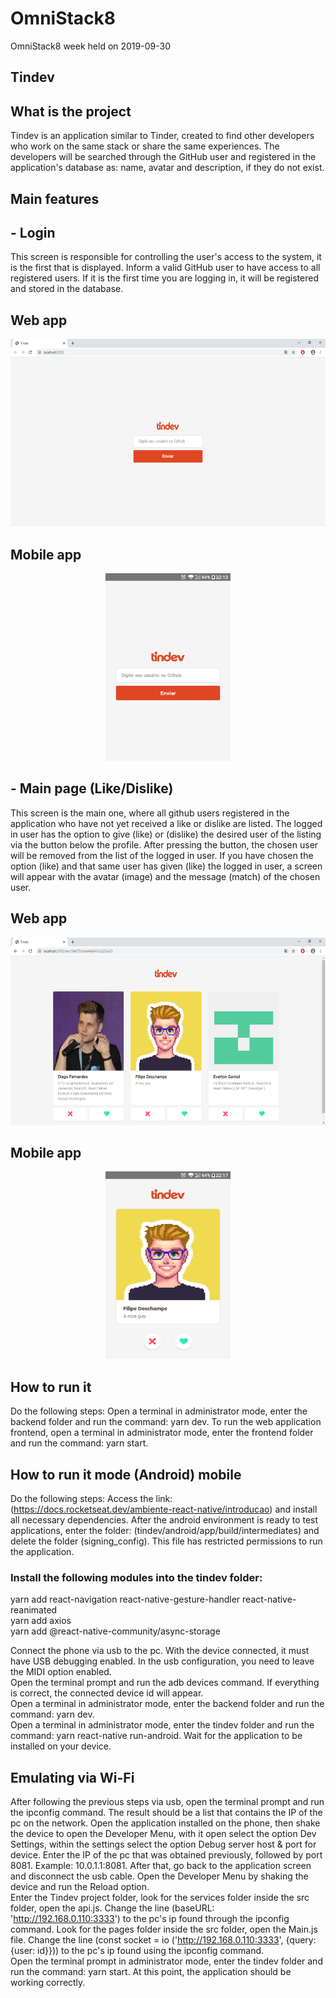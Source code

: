 # OmniStack8
OmniStack8 week held on 2019-09-30
## Tindev
## What is the project
Tindev is an application similar to Tinder, created to find other developers who work on the same stack or share the same experiences. The developers will be searched through the GitHub user and registered in the application's database as: name, avatar and description, if they do not exist.
## Main features
## - Login
This screen is responsible for controlling the user's access to the system, it is the first that is displayed. Inform a valid GitHub user to have access to all registered users. If it is the first time you are logging in, it will be registered and stored in the database.
## Web app
<p align="center">
  <img width="600" height="300" src="https://github.com/borges2/OmniStack8/blob/master/image/LoginWeb.png">
</p>

## Mobile app
<p align="center">
  <img width="200" height="300" src="https://github.com/borges2/OmniStack8/blob/master/image/LoginMobile.png">
</p>

## - Main page (Like/Dislike)
This screen is the main one, where all github users registered in the application who have not yet received a like or dislike are listed. The logged in user has the option to give (like) or (dislike) the desired user of the listing via the button below the profile. After pressing the button, the chosen user will be removed from the list of the logged in user. If you have chosen the option (like) and that same user has given (like) the logged in user, a screen will appear with the avatar (image) and the message (match) of the chosen user.
## Web app
<p align="center">
  <img width="600" height="300" src="https://github.com/borges2/OmniStack8/blob/master/image/InterfaceWeb.png">
</p>

## Mobile app
<p align="center">
  <img width="200" height="300" src="https://github.com/borges2/OmniStack8/blob/master/image/InterfaceMobile.png">
</p>

## How to run it
Do the following steps:
Open a terminal in administrator mode, enter the backend folder and run the command: yarn dev.
To run the web application frontend, open a terminal in administrator mode, enter the frontend folder and run the command: yarn start.
## How to run it mode (Android) mobile
Do the following steps:
Access the link: (https://docs.rocketseat.dev/ambiente-react-native/introducao) and install all necessary dependencies.
After the android environment is ready to test applications, enter the folder: (tindev/android/app/build/intermediates) and delete the folder (signing_config). This file has restricted permissions to run the application.
### Install the following modules into the tindev folder:
yarn add react-navigation react-native-gesture-handler react-native-reanimated<br/>
yarn add axios<br/>
yarn add @react-native-community/async-storage<br/>

Connect the phone via usb to the pc. With the device connected, it must have USB debugging enabled. In the usb configuration, you need to leave the MIDI option enabled.<br/>
Open the terminal prompt and run the adb devices command. If everything is correct, the connected device id will appear.<br/>
Open a terminal in administrator mode, enter the backend folder and run the command: yarn dev. <br/>
Open a terminal in administrator mode, enter the tindev folder and run the command: yarn react-native run-android. Wait for the application to be installed on your device. <br/>
## Emulating via Wi-Fi
After following the previous steps via usb, open the terminal prompt and run the ipconfig command. The result should be a list that contains the IP of the pc on the network. Open the application installed on the phone, then shake the device to open the Developer Menu, with it open select the option Dev Settings, within the settings select the option Debug server host & port for device.
Enter the IP of the pc that was obtained previously, followed by port 8081. Example: 10.0.1.1:8081.
After that, go back to the application screen and disconnect the usb cable. Open the Developer Menu by shaking the device and run the Reload option. <br/>
Enter the Tindev project folder, look for the services folder inside the src folder, open the api.js. Change the line (baseURL: 'http://192.168.0.110:3333') to the pc's ip found through the ipconfig command.
Look for the pages folder inside the src folder, open the Main.js file. Change the line (const socket = io ('http://192.168.0.110:3333', {query: {user: id}})) to the pc's ip found using the ipconfig command. <br/>
Open the terminal prompt in administrator mode, enter the tindev folder and run the command: yarn start. At this point, the application should be working correctly.

